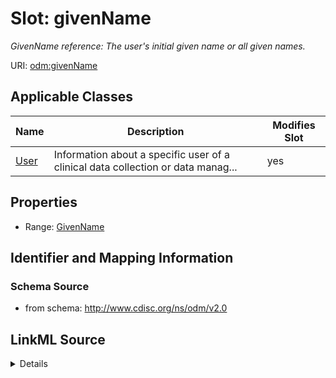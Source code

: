 # Slot: givenName


_GivenName reference: The user's initial given name or all given names._



URI: [odm:givenName](http://www.cdisc.org/ns/odm/v2.0/givenName)



<!-- no inheritance hierarchy -->




## Applicable Classes

| Name | Description | Modifies Slot |
| --- | --- | --- |
[User](User.md) | Information about a specific user of a clinical data collection or data manag... |  yes  |







## Properties

* Range: [GivenName](GivenName.md)





## Identifier and Mapping Information







### Schema Source


* from schema: http://www.cdisc.org/ns/odm/v2.0




## LinkML Source

<details>
```yaml
name: givenName
description: 'GivenName reference: The user''s initial given name or all given names.'
from_schema: http://www.cdisc.org/ns/odm/v2.0
rank: 1000
identifier: false
alias: givenName
domain_of:
- User
range: GivenName

```
</details>